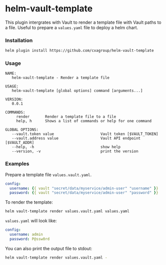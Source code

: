 # helm-vault-template

This plugin intergrates with Vault to render a template file with Vault paths to a file. Useful to prepare a `values.yaml` file to deploy a helm chart.

### Installation

```bash
helm plugin install https://github.com/cxagroup/helm-vault-template
```

### Usage
```
NAME:
   helm-vault-template - Render a template file

USAGE:
   helm-vault-template [global options] command [arguments...]

VERSION:
   0.0.1

COMMANDS:
     render       Render a template file to a file
     help, h      Shows a list of commands or help for one command

GLOBAL OPTIONS:
   --vault.token value                     Vault token [$VAULT_TOKEN]
   --vault.address value                   Vault API endpoint [$VAULT_ADDR]
   --help, -h                              show help
   --version, -v                           print the version
```

### Examples

Prepare a template file `values.vault.yaml`.

```yaml
config:
  username: {{ vault "secret/data/myservice/admin-user" "username" }}
  password: {{ vault "secret/data/myservice/admin-user" "password" }}
```

To render the template:

```bash
helm vault-template render values.vault.yaml values.yaml
```

`values.yaml` will look like:
```yaml
config:
  username: admin
  password: P@ssw0rd
```

You can also print the output file to stdout:

```bash
helm vault-template render values.vault.yaml -
```
